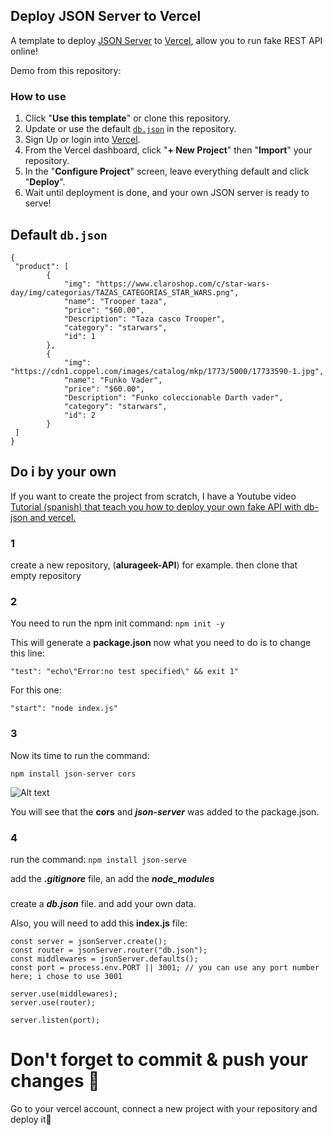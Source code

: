 ## Deploy JSON Server to Vercel

A template to deploy [JSON Server](https://github.com/typicode/json-server) to [Vercel](https://vercel.com), allow you to run fake REST API online!

Demo from this repository: 




### How to use

1. Click "**Use this template**" or clone this repository.
2. Update or use the default [`db.json`](./db.json) in the repository.
3. Sign Up or login into [Vercel](https://vercel.com).
4. From the Vercel dashboard, click "**+ New Project**" then "**Import**" your repository.
5. In the "**Configure Project**" screen, leave everything default and click "**Deploy**".
6. Wait until deployment is done, and your own JSON server is ready to serve!

## Default `db.json`

```
{
 "product": [
        {
            "img": "https://www.claroshop.com/c/star-wars-day/img/categorias/TAZAS_CATEGORIAS_STAR_WARS.png",
            "name": "Trooper taza",
            "price": "$60.00",
            "Description": "Taza casco Trooper",
            "category": "starwars",
            "id": 1
        },
        {
            "img": "https://cdn1.coppel.com/images/catalog/mkp/1773/5000/17733590-1.jpg",
            "name": "Funko Vader",
            "price": "$60.00",
            "Description": "Funko coleccionable Darth vader",
            "category": "starwars",
            "id": 2
        }
 ]
}
```


## Do i by your own


If you want to create the project from scratch, I have a Youtube video [Tutorial (spanish) that teach you how to deploy your own fake API with db-json and vercel.]() 

### 1

create a new repository, (**alurageek-API**) for example. then clone that empty repository 

### 2

You need to run the npm init command:
```npm init -y```

This will generate a **package.json** now what you need to do is to change this line:

```"test": "echo\"Error:no test specified\" && exit 1" ```

For this one:

```"start": "node index.js"```

### 3

Now its time to run the command:

```npm install json-server cors```

![Alt text](image.png)

You will see that the **cors** and ***json-server*** was added to the package.json.

### 4

run the command:
```npm install json-serve```

add the ***.gitignore*** file, an add the ***node_modules***

###

create a ***db.json*** file. 
and add your own data.

Also, you will need to add this **index.js** file:

```const jsonServer = require("json-server"); // importing json-server library
const server = jsonServer.create();
const router = jsonServer.router("db.json");
const middlewares = jsonServer.defaults();
const port = process.env.PORT || 3001; // you can use any port number here; i chose to use 3001

server.use(middlewares);
server.use(router);

server.listen(port);
```

# Don't forget to commit & push your changes 🐣

Go to your vercel account, connect a new project with your repository and deploy it💙